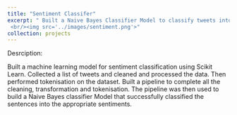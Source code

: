 ```yaml
---
title: "Sentiment Classifer"
excerpt: " Built a Naive Bayes Classifier Model to classify tweets into their corresponding sentinment
 <br/><img src='../images/sentiment.png'>"
collection: projects
---
```

Desrciption:

Built a machine learning model for sentiment classification using Scikit Learn. 
Collected a list of tweets and cleaned and processed the data. Then performed tokenisation on the dataset. 
Built a pipeline to complete all the cleaning, transformation and tokenisation.
The pipeline was then used to build a Naive Bayes classifier Model that successfully classified the sentences into the appropriate sentiments.